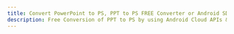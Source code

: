 ---title: Convert PowerPoint to PS, PPT to PS FREE Converter or Android SDKdescription: Free Conversion of PPT to PS by using Android Cloud APIs & SDKs. Also Create, Edit & Render Microsoft Word & OpenOffice documents in the Cloud.---